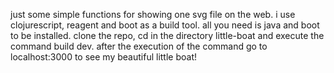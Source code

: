 just some simple functions for showing one svg file on the web. i use clojurescript, reagent and boot as a build tool.
all you need is java and boot to be installed.
clone the repo, cd in the directory little-boat and execute the command build dev.
after the execution of the command go to localhost:3000 to see my beautiful little boat!
